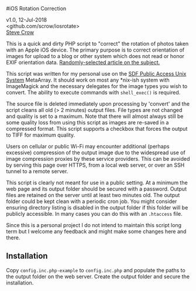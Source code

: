 #iOS Rotation Correction

v1.0, 12-Jul-2018  
<github.com/scrow/iosrotate>  
[Steve Crow](mailto:scrow@sdf.org)

This is a quick and dirty PHP script to "correct" the rotation of photos taken with an Apple iOS device.  The primary purpose is to correct orientation of images for upload to a blog or other system which does not read or honor EXIF orientation data.  [Randomly-selected article on the subject.](https://organicweb.com.au/20257/wordpress/iphone-photo/)

This script was written for my personal use on the [SDF Public Access Unix System](http://sdf.org) MetaArray.  It should work on most any *nix-ish system with ImageMagick and the necessary delegates for the image types you wish to convert.  The ability to execute commands with `shell_exec()` is required.

The source file is deleted immediately upon processing by 'convert' and the script cleans all old (> 2 minutes) output files.  File types are not changed and quality is set to a maximum.  Note that there will almost always still be some quality loss from using this script as images are re-saved in a compressed format.  This script supports a checkbox that forces the output to TIFF for maximum quality.

Users on cellular or public Wi-Fi may encounter additional (perhaps excessive) compression of the output image due to the widespread use of image compression proxies by these service providers.  This can be avoided by serving this page over HTTPS, from a local web server, or over an SSH tunnel to a remote server.

This script is clearly not meant for use in a public setting.  At a minimum the web page and its output folder should be secured with a password.  Output files are retained on the server until at least two minutes old.  The output folder could be kept clean with a periodic cron job.  You might consider ensuring directory listing is disabled in the output folder if this folder will be publicly accessible.  In many cases you can do this with an `.htaccess` file.

Since this is a personal project I do not intend to maintain this script long term but I welcome any feedback and might make some changes here and there.

## Installation

Copy `config.inc.php-example` to `config.inc.php` and populate the paths to the output folder on the web server.  Create the output folder and secure the installation.